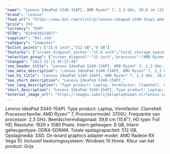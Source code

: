 ```yaml
---
"name": "Lenovo IdeaPad S340-15API, AMD Ryzen™ 7, 2,3 GHz, 39,6 cm (15.6\"), 1920 x 1080 Pixels, 8 GB, 512 GB"
"brand": "Lenovo"
"feed_url": "https://www.bol.com/nl/nl/p/lenovo-ideapad-s340-15api-amd-ryzen-7-2-3-ghz-39-6-cm-1920-x-1080-pixels-8-gb-512-gb/9300000106776275"
"price": 999
"currency": "EUR"
"GTIN": "0193638233077"
"supplier": "Bol.com"
"category": "Computer"
"bullet_points": ["15.6 inch","512 GB","8 GB"]
"features": {"screen_diagonal_inches":"15.6 inch","total_storage_space":"512 GB","memory_size":"8 GB"}
"selection_group": {"screen_diagonal":"15 inch","processor":"AMD Ryzen 7","changed_price_past_3_days":false,"product_family":"Ideapad"}
"changed": "2023-12-13 07:27:49"
"seo_header_title": "Lenovo IdeaPad S340-15API, AMD Ryzen™ 7, 2,3 GHz, 39,6 cm (15.6\"), 1920 x 1080 Pixels, 8 GB, 512 GB"
"seo_meta_description": "Lenovo IdeaPad S340-15API, AMD Ryzen™ 7, 2,3 GHz, 39,6 cm (15.6\"), 1920 x 1080 Pixels, 8 GB, 512 GB"
"seo_h1_title": "Lenovo IdeaPad S340-15API, AMD Ryzen™ 7, 2,3 GHz, 39,6 cm (15.6\"), 1920 x 1080 Pixels, 8 GB, 512 GB"
"seo_short_description": "Lenovo IdeaPad S340-15API."
"seo_long_description": "Type product: Laptop, Vormfactor: Clamshell. Processorfamilie: AMD Ryzen™ 7, Processormodel: 3700U, Frequentie van processor: 2,3 GHz. Beeldschermdiagonaal: 39,6 cm (15. 6\"), HD type: Full HD, Resolutie: 1920 x 1080 Pixels. Intern geheugen: 8 GB, Intern geheugentype: DDR4-SDRAM. Totale opslagcapaciteit: 512 GB, Opslagmedia: SSD. On-board graphics adapter model: AMD Radeon RX Vega 10. Inclusief besturingssysteem: Windows 10 Home. Kleur van het product: Grijs"
"short_description": "Lenovo IdeaPad S340-15API. Type product: Laptop, Vormfactor: Clamshell. Processorfamilie: AMD Ryzen™ 7, Processormodel: 3700U, Frequentie van processor: 2,3 GHz. Beeldschermdiagonaal: 39,6 cm (15.6\"), HD type: Full HD, Resolutie: 1920 x 1080 Pixels. Intern geheugen: 8 GB, Intern geheugentype: DDR4-SDRAM. Totale opslagcapaciteit: 512 GB, Opslagmedia: SSD. On-board graphics adapter model: AMD Radeon RX Vega 10. Inclusief besturingssysteem: Windows 10 Home. Kleur van het product: Grijs"
"external_image_url": "https://images.zakelijkelaptopkopen.nl/lenovo-ideapad-s340-15api-amd-ryzen-7-2-3-ghz-39-6-cm-1920-x-1080-pixels-8-gb-512-gb.webp"
---
```


Lenovo IdeaPad S340-15API. Type product: Laptop, Vormfactor: Clamshell. Processorfamilie: AMD Ryzen™ 7, Processormodel: 3700U, Frequentie van processor: 2,3 GHz. Beeldschermdiagonaal: 39,6 cm (15.6"), HD type: Full HD, Resolutie: 1920 x 1080 Pixels. Intern geheugen: 8 GB, Intern geheugentype: DDR4-SDRAM. Totale opslagcapaciteit: 512 GB, Opslagmedia: SSD. On-board graphics adapter model: AMD Radeon RX Vega 10. Inclusief besturingssysteem: Windows 10 Home. Kleur van het product: Grijs